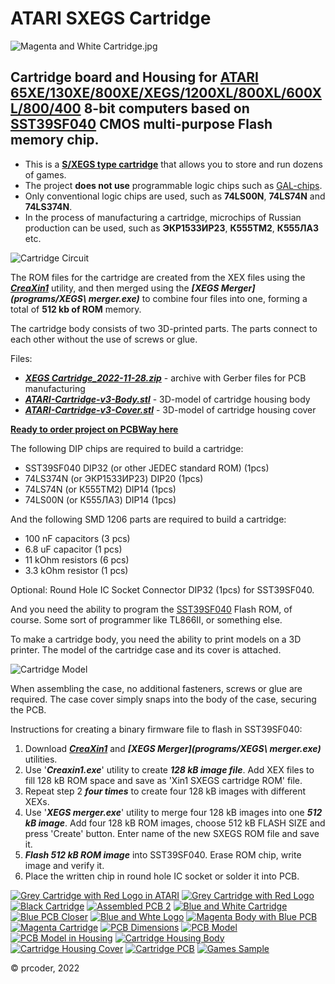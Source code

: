 # ATARI SXEGS Cartridge

![Magenta and White Cartridge.jpg](photos/Magenta%20and%20White%20Cartridge.jpg)

## Cartridge board and Housing for [ATARI 65XE/130XE/800XE/XEGS/1200XL/800XL/600XL/800/400](https://en.wikipedia.org/wiki/Atari_8-bit_family) 8-bit computers based on [SST39SF040](https://www.microchip.com/en-us/product/SST39SF040) CMOS multi-purpose **Flash memory** chip.

- This is a **[S/XEGS type cartridge](https://forums.atariage.com/topic/276194-switchable-xe-game-cartridges-swxegs-andor-sxegs/)** that allows you to store and run dozens of games.
- The project **does not use** programmable logic chips such as [GAL-chips](https://en.wikipedia.org/wiki/Generic_array_logic).
- Only conventional logic chips are used, such as **74LS00N**, **74LS74N** and **74LS374N**.
- In the process of manufacturing a cartridge, microchips of Russian production can be used, such as **ЭКР1533ИР23**, **К555ТМ2**, **К555ЛА3** etc.

![Cartridge Circuit](photos/Cartridge%20Circuit.png)

The ROM files for the cartridge are created from the XEX files using the ***[CreaXin1](programs/Creaxin1.exe)*** utility,
and then merged using the ***[XEGS Merger](programs/XEGS\ merger.exe)*** to combine four files into one, forming a total of **512 kb of ROM** memory.

The cartridge body consists of two 3D-printed parts. The parts connect to each other without the use of screws or glue.

Files:
- ***[XEGS Cartridge_2022-11-28.zip](XEGS%20Cartridge_2022-11-28.zip)*** - archive with Gerber files for PCB manufacturing
- ***[ATARI-Cartridge-v3-Body.stl](ATARI-Cartridge-v3-Body.stl)*** - 3D-model of cartridge housing body
- ***[ATARI-Cartridge-v3-Cover.stl](ATARI-Cartridge-v3-Cover.stl)*** - 3D-model of cartridge housing cover

**[Ready to order project on PCBWay here](https://www.pcbway.com/project/shareproject/ATARI_8bit_SXEGS_Cartridge_Shrinked_Version_2022_11_10_3705ed31.html)**

The following DIP chips are required to build a cartridge:
- SST39SF040 DIP32 (or other JEDEC standard ROM) (1pcs)
- 74LS374N (or ЭКР1533ИР23) DIP20 (1pcs)
- 74LS74N (or К555ТМ2) DIP14 (1pcs)
- 74LS00N (or К555ЛА3) DIP14 (1pcs)

And the following SMD 1206 parts are required to build a cartridge:
- 100 nF capacitors (3 pcs)
- 6.8 uF capacitor (1 pcs)
- 11 kOhm resistors (6 pcs)
- 3.3 kOhm resistor (1 pcs)

Optional: Round Hole IC Socket Connector DIP32 (1pcs) for SST39SF040.

And you need the ability to program the [SST39SF040](https://www.microchip.com/en-us/product/SST39SF040) Flash ROM, of course. Some sort of programmer like TL866II, or something else.

To make a cartridge body, you need the ability to print models on a 3D printer. The model of the cartridge case and its cover is attached.

![Cartridge Model](photos/Cartridge%20Model.png)

When assembling the case, no additional fasteners, screws or glue are required. The case cover simply snaps into the body of the case, securing the PCB.

Instructions for creating a binary firmware file to flash in SST39SF040:
1. Download ***[CreaXin1](programs/Creaxin1.exe)*** and ***[XEGS Merger](programs/XEGS\ merger.exe)*** utilities.
2. Use '***Creaxin1.exe***' utility to create ***128 kB image file***. Add XEX files to fill 128 kB ROM space and save as 'Xin1 SXEGS cartridge ROM' file.
3. Repeat step 2 ***four times*** to create four 128 kB images with different XEXs.
4. Use '***XEGS merger.exe***' utility to merge four 128 kB images into one ***512 kB image***. Add four 128 kB ROM images, choose 512 kB FLASH SIZE and press 'Create' button.
   Enter name of the new SXEGS ROM file and save it.
5. ***Flash 512 kB ROM image*** into SST39SF040. Erase ROM chip, write image and verify it.
6. Place the written chip in round hole IC socket or solder it into PCB.

[![Grey Cartridge with Red Logo in ATARI](photos/small/Grey%20Cartridge%20with%20Red%20Logo%20in%20ATARI.jpg)](photos/Grey%20Cartridge%20with%20Red%20Logo%20in%20ATARI.jpg)
[![Grey Cartridge with Red Logo](photos/small/Grey%20Cartridge%20with%20Red%20Logo.jpg)](photos/Grey%20Cartridge%20with%20Red%20Logo.jpg)
[![Black Cartridge](photos/small/Black%20Cartridge.jpg)](photos/Black%20Cartridge.jpg)
[![Assembled PCB 2](photos/small/Assembled%20PCB%202.jpg)](photos/Assembled%20PCB%202.jpg)
[![Blue and White Cartridge](photos/small/Blue%20and%20White%20Cartridge.jpg)](photos/Blue%20and%20White%20Cartridge.jpg)
[![Blue PCB Closer](photos/small/Blue%20PCB%20Closer.jpg)](photos/Blue%20PCB%20Closer.jpg)
[![Blue and Whte Logo](photos/small/Blue%20and%20White%20Logo.jpg)](photos/Blue%20and%20White%20Logo.jpg)
[![Magenta Body with Blue PCB](photos/small/Magenta%20Body%20with%20Blue%20PCB.jpg)](photos/Magenta%20Body%20with%20Blue%20PCB.jpg)
[![Magenta Cartridge](photos/small/Magenta%20Cartridge.jpg)](photos/Magenta%20Cartridge.jpg)
[![PCB Dimensions](photos/small/PCB%20Dimensions.png)](photos/PCB%20Dimensions.png)
[![PCB Model](photos/small/PCB%20Model.png)](photos/PCB%20Model.png)
[![PCB Model in Housing](photos/small/PCB%20Model%20in%20Housing.png)](photos/PCB%20Model%20in%20Housing.png)
[![Cartridge Housing Body](photos/small/Cartridge%20Housing%20Body.png)](ATARI-Cartridge-v3-Body.stl)
[![Cartridge Housing Cover](photos/small/Cartridge%20Housing%20Cover.png)](ATARI-Cartridge-v3-Cover.stl)
[![Cartridge PCB](photos/small/Cartridge%20PCB.png)](ATARI-Cartridge-v3-PCB.stl)
[![Games Sample](photos/small/Games%20Sample.png)](photos/Games%20Sample.png)

© prcoder, 2022
